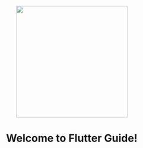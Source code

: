 <p align="center">
  <a href="http://ant.design">
    <img width="300" src="https://github.com/oliver-gomes/flutter-guide/blob/master/flutter.png?raw=true">
  </a>
</p>

<h1 align="center">Welcome to Flutter Guide!</h1>
